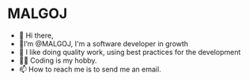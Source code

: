 # MALGOJ
- 👋 Hi there,
- 🥷I’m @MALGOJ, I'm a software developer in growth 
- 👀 I like doing quality work, using best practices for the development
- 🧑‍💻 Coding is my hobby. 
- 📫 How to reach me is to send me an email.
<!---
MALGOJ/MALGOJ is a ✨ special ✨ repository because its `README.md` (this file) appears on your GitHub profile.
You can click the Preview link to take a look at your changes.
--->
